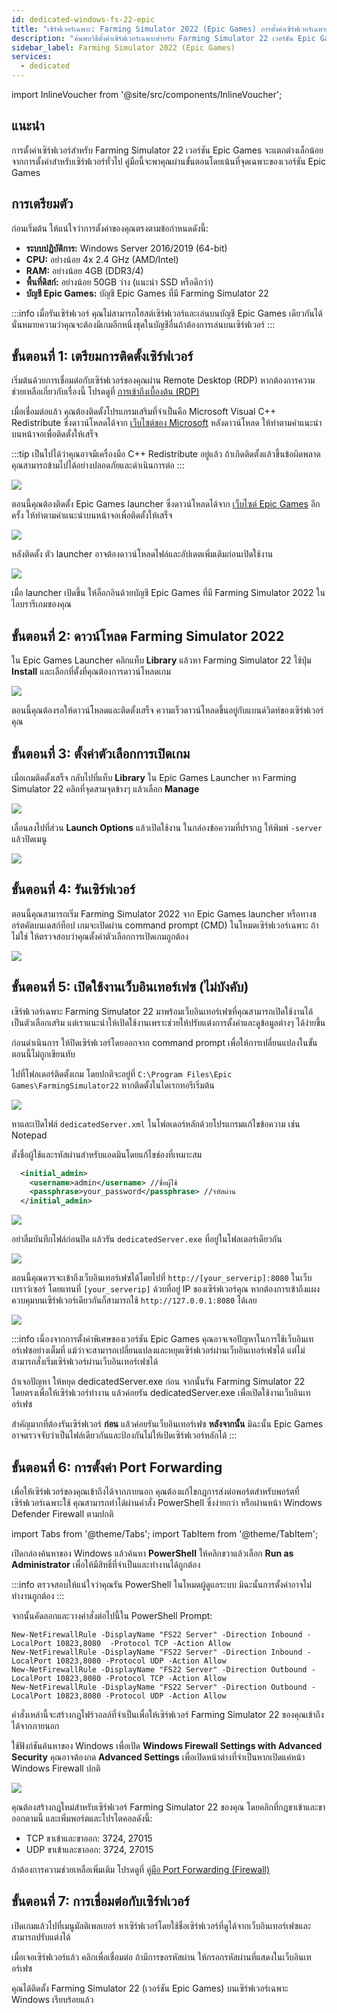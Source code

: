 ```yaml
---
id: dedicated-windows-fs-22-epic
title: "เซิร์ฟเวอร์เฉพาะ: Farming Simulator 2022 (Epic Games) การตั้งค่าเซิร์ฟเวอร์เฉพาะบน Windows"
description: "ค้นพบวิธีตั้งค่าเซิร์ฟเวอร์เฉพาะสำหรับ Farming Simulator 22 เวอร์ชัน Epic Games พร้อมประสิทธิภาพที่ปรับแต่งและความต้องการเฉพาะ → เรียนรู้เพิ่มเติมตอนนี้"
sidebar_label: Farming Simulator 2022 (Epic Games)
services:
  - dedicated
---
```


import InlineVoucher from '@site/src/components/InlineVoucher';

## แนะนำ
การตั้งค่าเซิร์ฟเวอร์สำหรับ Farming Simulator 22 เวอร์ชัน Epic Games จะแตกต่างเล็กน้อยจากการตั้งค่าสำหรับเซิร์ฟเวอร์ทั่วไป คู่มือนี้จะพาคุณผ่านขั้นตอนโดยเน้นที่จุดเฉพาะของเวอร์ชัน Epic Games

<InlineVoucher />

## การเตรียมตัว

ก่อนเริ่มต้น ให้แน่ใจว่าการตั้งค่าของคุณตรงตามข้อกำหนดดังนี้:
- **ระบบปฏิบัติการ:** Windows Server 2016/2019 (64-bit)
- **CPU:** อย่างน้อย 4x 2.4 GHz (AMD/Intel)
- **RAM:** อย่างน้อย 4GB (DDR3/4)
- **พื้นที่ดิสก์:** อย่างน้อย 50GB ว่าง (แนะนำ SSD หรือดีกว่า)
- **บัญชี Epic Games:** บัญชี Epic Games ที่มี Farming Simulator 22

:::info
เมื่อรันเซิร์ฟเวอร์ คุณไม่สามารถโฮสต์เซิร์ฟเวอร์และเล่นบนบัญชี Epic Games เดียวกันได้ นั่นหมายความว่าคุณจะต้องมีเกมอีกหนึ่งชุดในบัญชีอื่นถ้าต้องการเล่นบนเซิร์ฟเวอร์
:::

## ขั้นตอนที่ 1: เตรียมการติดตั้งเซิร์ฟเวอร์
เริ่มต้นด้วยการเชื่อมต่อกับเซิร์ฟเวอร์ของคุณผ่าน Remote Desktop (RDP) หากต้องการความช่วยเหลือเกี่ยวกับเรื่องนี้ โปรดดูที่ [การเข้าถึงเบื้องต้น (RDP)](vserver-windows-userdp.md)

เมื่อเชื่อมต่อแล้ว คุณต้องติดตั้งโปรแกรมเสริมที่จำเป็นคือ Microsoft Visual C++ Redistribute ซึ่งดาวน์โหลดได้จาก [เว็บไซต์ของ Microsoft](https://learn.microsoft.com/en-US/cpp/windows/latest-supported-vc-redist?view=msvc-170) หลังดาวน์โหลด ให้ทำตามคำแนะนำบนหน้าจอเพื่อติดตั้งให้เสร็จ

:::tip
เป็นไปได้ว่าคุณอาจมีเครื่องมือ C++ Redistribute อยู่แล้ว ถ้าเกิดติดตั้งแล้วขึ้นข้อผิดพลาด คุณสามารถข้ามไปได้อย่างปลอดภัยและดำเนินการต่อ
:::

![](https://screensaver01.zap-hosting.com/index.php/s/9kjW9QdoWtwRAbW/preview.png)

ตอนนี้คุณต้องติดตั้ง Epic Games launcher ซึ่งดาวน์โหลดได้จาก [เว็บไซต์ Epic Games](https://store.epicgames.com/en-US/download) อีกครั้ง ให้ทำตามคำแนะนำบนหน้าจอเพื่อติดตั้งให้เสร็จ

![](https://screensaver01.zap-hosting.com/index.php/s/msGyRYr5cxoSti5/preview.png)

หลังติดตั้ง ตัว launcher อาจต้องดาวน์โหลดไฟล์และอัปเดตเพิ่มเติมก่อนเปิดใช้งาน

![](https://screensaver01.zap-hosting.com/index.php/s/Bzya5Tzj8sY7RY2/preview)

เมื่อ launcher เปิดขึ้น ให้ล็อกอินด้วยบัญชี Epic Games ที่มี Farming Simulator 2022 ในไลบรารีเกมของคุณ

## ขั้นตอนที่ 2: ดาวน์โหลด Farming Simulator 2022

ใน Epic Games Launcher คลิกแท็บ **Library** แล้วหา Farming Simulator 22 ใช้ปุ่ม **Install** และเลือกที่ตั้งที่คุณต้องการดาวน์โหลดเกม

![](https://screensaver01.zap-hosting.com/index.php/s/s9SxMgLtQHtwTPQ/preview)

ตอนนี้คุณต้องรอให้ดาวน์โหลดและติดตั้งเสร็จ ความเร็วดาวน์โหลดขึ้นอยู่กับแบนด์วิดท์ของเซิร์ฟเวอร์คุณ

## ขั้นตอนที่ 3: ตั้งค่าตัวเลือกการเปิดเกม

เมื่อเกมติดตั้งเสร็จ กลับไปที่แท็บ **Library** ใน Epic Games Launcher หา Farming Simulator 22 คลิกที่จุดสามจุดข้างๆ แล้วเลือก **Manage**

![](https://screensaver01.zap-hosting.com/index.php/s/t63G5XzxwpaLje9/preview)

เลื่อนลงไปที่ส่วน **Launch Options** แล้วเปิดใช้งาน ในกล่องข้อความที่ปรากฏ ให้พิมพ์ `-server` แล้วปิดเมนู

![](https://screensaver01.zap-hosting.com/index.php/s/HLAXkbdpanAFfbS/preview)

## ขั้นตอนที่ 4: รันเซิร์ฟเวอร์

ตอนนี้คุณสามารถเริ่ม Farming Simulator 2022 จาก Epic Games launcher หรือทางชอร์ตคัตบนเดสก์ท็อป เกมจะเปิดผ่าน command prompt (CMD) ในโหมดเซิร์ฟเวอร์เฉพาะ ถ้าไม่ใช่ ให้ตรวจสอบว่าคุณตั้งค่าตัวเลือกการเปิดเกมถูกต้อง

![](https://screensaver01.zap-hosting.com/index.php/s/Bf5LX72LWNwSFib/preview)

## ขั้นตอนที่ 5: เปิดใช้งานเว็บอินเทอร์เฟซ (ไม่บังคับ)

เซิร์ฟเวอร์เฉพาะ Farming Simulator 22 มาพร้อมเว็บอินเทอร์เฟซที่คุณสามารถเปิดใช้งานได้ เป็นตัวเลือกเสริม แต่เราแนะนำให้เปิดใช้งานเพราะช่วยให้ปรับแต่งการตั้งค่าและดูข้อมูลต่างๆ ได้ง่ายขึ้น

ก่อนดำเนินการ ให้ปิดเซิร์ฟเวอร์โดยออกจาก command prompt เพื่อให้การเปลี่ยนแปลงในขั้นตอนนี้ไม่ถูกเขียนทับ

ไปที่โฟลเดอร์ติดตั้งเกม โดยปกติจะอยู่ที่ `C:\Program Files\Epic Games\FarmingSimulator22` หากติดตั้งในไดเรกทอรีเริ่มต้น

![](https://screensaver01.zap-hosting.com/index.php/s/yoqHoDAFZFkP2Ps/preview)

หาและเปิดไฟล์ `dedicatedServer.xml` ในโฟลเดอร์หลักด้วยโปรแกรมแก้ไขข้อความ เช่น Notepad

ตั้งชื่อผู้ใช้และรหัสผ่านสำหรับแอดมินโดยแก้ไขช่องที่เหมาะสม
```xml
  <initial_admin>
    <username>admin</username> //ชื่อผู้ใช้
    <passphrase>your_password</passphrase> //รหัสผ่าน
  </initial_admin>
```

![](https://screensaver01.zap-hosting.com/index.php/s/gks4Pswpyc3Wcix/preview)

อย่าลืมบันทึกไฟล์ก่อนปิด แล้วรัน `dedicatedServer.exe` ที่อยู่ในโฟลเดอร์เดียวกัน

![](https://screensaver01.zap-hosting.com/index.php/s/KjNeS5E8BLEgnnH/preview)

ตอนนี้คุณควรจะเข้าถึงเว็บอินเทอร์เฟซได้โดยไปที่ `http://[your_serverip]:8080` ในเว็บเบราว์เซอร์ โดยแทนที่ `[your_serverip]` ด้วยที่อยู่ IP ของเซิร์ฟเวอร์คุณ หากต้องการเข้าถึงแผงควบคุมบนเซิร์ฟเวอร์เดียวกันก็สามารถใช้ `http://127.0.0.1:8080` ได้เลย

![](https://screensaver01.zap-hosting.com/index.php/s/n96fcAxyxBnfjyL/preview)

:::info
เนื่องจากการตั้งค่าพิเศษของเวอร์ชัน Epic Games คุณอาจเจอปัญหาในการใช้เว็บอินเทอร์เฟซอย่างเต็มที่ แม้ว่าจะสามารถเปลี่ยนแปลงและหยุดเซิร์ฟเวอร์ผ่านเว็บอินเทอร์เฟซได้ แต่ไม่สามารถสั่งเริ่มเซิร์ฟเวอร์ผ่านเว็บอินเทอร์เฟซได้

ถ้าเจอปัญหา ให้หยุด dedicatedServer.exe ก่อน จากนั้นรัน Farming Simulator 22 โดยตรงเพื่อให้เซิร์ฟเวอร์ทำงาน แล้วค่อยรัน dedicatedServer.exe เพื่อเปิดใช้งานเว็บอินเทอร์เฟซ

สำคัญมากที่ต้องรันเซิร์ฟเวอร์ **ก่อน** แล้วค่อยรันเว็บอินเทอร์เฟซ **หลังจากนั้น** มิฉะนั้น Epic Games อาจตรวจจับว่าเป็นไฟล์เดียวกันและป้องกันไม่ให้เปิดเซิร์ฟเวอร์หลักได้
:::

## ขั้นตอนที่ 6: การตั้งค่า Port Forwarding

เพื่อให้เซิร์ฟเวอร์ของคุณเข้าถึงได้จากภายนอก คุณต้องแก้ไขกฎการส่งต่อพอร์ตสำหรับพอร์ตที่เซิร์ฟเวอร์เฉพาะใช้ คุณสามารถทำได้ผ่านคำสั่ง PowerShell ซึ่งง่ายกว่า หรือผ่านหน้า Windows Defender Firewall ตามปกติ

import Tabs from '@theme/Tabs';
import TabItem from '@theme/TabItem';

<Tabs>
<TabItem value="powershell" label="ผ่าน Powershell" default>

เปิดกล่องค้นหาของ Windows แล้วค้นหา **PowerShell** ให้คลิกขวาแล้วเลือก **Run as Administrator** เพื่อให้มีสิทธิ์ที่จำเป็นและทำงานได้ถูกต้อง

:::info
ตรวจสอบให้แน่ใจว่าคุณรัน PowerShell ในโหมดผู้ดูแลระบบ มิฉะนั้นการตั้งค่าอาจไม่ทำงานถูกต้อง
:::

จากนั้นคัดลอกและวางคำสั่งต่อไปนี้ใน PowerShell Prompt:
```
New-NetFirewallRule -DisplayName "FS22 Server" -Direction Inbound -LocalPort 10823,8080  -Protocol TCP -Action Allow
New-NetFirewallRule -DisplayName "FS22 Server" -Direction Inbound -LocalPort 10823,8080 -Protocol UDP -Action Allow
New-NetFirewallRule -DisplayName "FS22 Server" -Direction Outbound -LocalPort 10823,8080 -Protocol TCP -Action Allow
New-NetFirewallRule -DisplayName "FS22 Server" -Direction Outbound -LocalPort 10823,8080 -Protocol UDP -Action Allow
```

คำสั่งเหล่านี้จะสร้างกฎไฟร์วอลล์ที่จำเป็นเพื่อให้เซิร์ฟเวอร์ Farming Simulator 22 ของคุณเข้าถึงได้จากภายนอก

</TabItem>

<TabItem value="windefender" label="ผ่าน Windows Defender">

ใช้ฟังก์ชันค้นหาของ Windows เพื่อเปิด **Windows Firewall Settings with Advanced Security** คุณอาจต้องกด **Advanced Settings** เพื่อเปิดหน้าต่างที่จำเป็นหากเปิดแค่หน้า Windows Firewall ปกติ

![](https://github.com/zaphosting/docs/assets/42719082/5fb9f943-7e51-4d8f-9df4-2f5ff60857d3)

คุณต้องสร้างกฎใหม่สำหรับเซิร์ฟเวอร์ Farming Simulator 22 ของคุณ โดยคลิกที่กฎขาเข้าและขาออกตามนี้ และเพิ่มพอร์ตและโปรโตคอลดังนี้:
- TCP ขาเข้าและขาออก: 3724, 27015
- UDP ขาเข้าและขาออก: 3724, 27015

ถ้าต้องการความช่วยเหลือเพิ่มเติม โปรดดูที่ [คู่มือ Port Forwarding (Firewall)](vserver-windows-port.md)

</TabItem>
</Tabs>

## ขั้นตอนที่ 7: การเชื่อมต่อกับเซิร์ฟเวอร์
เปิดเกมแล้วไปที่เมนูมัลติเพลเยอร์ หาเซิร์ฟเวอร์โดยใช้ชื่อเซิร์ฟเวอร์ที่ดูได้จากเว็บอินเทอร์เฟซและสามารถปรับแต่งได้

เมื่อเจอเซิร์ฟเวอร์แล้ว คลิกเพื่อเชื่อมต่อ ถ้ามีการขอรหัสผ่าน ให้กรอกรหัสผ่านที่แสดงในเว็บอินเทอร์เฟซ

คุณได้ติดตั้ง Farming Simulator 22 (เวอร์ชัน Epic Games) บนเซิร์ฟเวอร์เฉพาะ Windows เรียบร้อยแล้ว

<InlineVoucher />